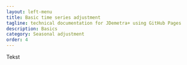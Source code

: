 ```yaml
---
layout: left-menu
title: Basic time series adjustment
tagline: technical documentation for JDemetra+ using GitHub Pages
description: Basics
category: Seasonal adjustment
order: 4
---
```


Tekst